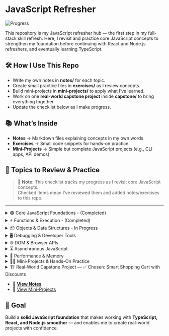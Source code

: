# JavaScript Refresher

![Progress](https://img.shields.io/badge/Progress-5%2F40-green)

This repository is my JavaScript refresher hub — the first step in my full-stack skill refresh. Here, I revisit and practice core JavaScript concepts to strengthen my foundation before continuing with React and Node.js refreshers, and eventually learning TypeScript.

## 🛠 How I Use This Repo
- Write my own notes in **notes/** for each topic.
- Create small practice files in **exercises/** as I review concepts.
- Build mini-projects in **mini-projects/** to apply what I’ve learned.
- Work on one **real-world capstone project** inside **capstone/** to bring everything together.
- Update the checklist below as I make progress.


## 📚 What’s Inside
- **Notes** → Markdown files explaining concepts in my own words  
- **Exercises** → Small code snippets for hands-on practice  
- **Mini-Projects** → Simple but complete JavaScript projects (e.g., CLI apps, API demos)  

## 🎯 Topics to Review & Practice

> 📝 **Note:** This checklist tracks my progress as I revisit core JavaScript concepts.  
> Checked items mean I’ve reviewed them and added notes/exercises to this repo.

---

<details>
<summary>🟢 Core JavaScript Foundations - (Completed)</summary>

- [x] Introduction to JavaScript & Setting Up Environments  
- [x] Variables & Data Types  
- [x] Operators & Expressions  
- [x] Control Flow (if/else, switch)  
- [x] Loops & Iterations (for, while, for...of)  

</details>

<details>
<summary>⚡ Functions & Execution - (Completed)</summary>

- [x] Functions (declaration, expression, arrow functions)  
- [x] Execution Context (Call Stack)  
- [x] Hoisting & Temporal Dead Zone  
- [x] Scope & Scope Chain  
- [x] Closures  
- [x] Understanding `this` in JavaScript  

</details>

<details>
<summary>📦 Objects & Data Structures - In Progress</summary>

- [ ] Objects & Object Methods  
- [ ] Arrays (map, filter, reduce, etc.)  
- [ ] ES6 Classes & Prototypes  
- [ ] JavaScript Modules (import/export)  
- [ ] Map, Set, WeakMap, WeakSet (when & why to use)  

</details>

<details>
<summary>🖥️ Debugging & Developer Tools</summary>

- [ ] Debugging with DevTools & VS Code  
- [ ] Debugging Secrets & Best Practices  
- [ ] Error Handling in JavaScript  

</details>

<details>
<summary>🌐 DOM & Browser APIs</summary>

- [ ] Introduction to the DOM  
- [ ] JavaScript Events  
- [ ] Advanced DOM Tricks Every Dev Should Know  
- [ ] Web APIs (Geolocation, Clipboard, Notifications)  

</details>

<details>
<summary>⏳ Asynchronous JavaScript</summary>

- [ ] Callbacks & Asynchronous Programming  
- [ ] Promises  
- [ ] async/await  
- [ ] fetch() & Working with APIs  
- [ ] Common Mistakes with Promises & Async Code  
- [ ] How the Event Loop Works (Microtasks & Macrotasks)  

</details>

<details>
<summary>🚀 Performance & Memory</summary>

- [ ] Performance Optimization (Debouncing, Throttling, Memoization)  
- [ ] Memory Management & Garbage Collection  

</details>

<details>
<summary>🧑‍💻 Mini-Projects & Hands-On Practice</summary>

- [ ] Beginner-Friendly JS Projects  
- [ ] Quiz App using DOM APIs  
- [ ] Country App with Async JS + TailwindCSS  
- [ ] Library App (OOP + ES6 Modules + TailwindCSS)  
- [ ] Real-World Expense Splitter App  

</details>

<details>
<summary>🏗 Real-World Capstone Project — ✅ Chosen: Smart Shopping Cart with Discounts</summary>

**Goal:** Build a production-style shopping cart that handles real pricing rules (tax, discounts, promos), persists state, and feels like a lightweight e-commerce flow.

**Stack:** Start with Vanilla JS (HTML/CSS/JS). Optional Phase 2: React.

### Roadmap (MVP → Plus)
- [ ] MVP spec & data model
- [ ] UI: product list + cart panel
- [ ] Cart: add/remove/update quantity
- [ ] Pricing: subtotal, discounts, tax, total
- [ ] Persistence: save cart to localStorage
- [ ] Error states & edge cases
- [ ] Docs + demo GIF + deploy
- [ ] (Plus) Coupons, tiered promos, free-shipping logic
- [ ] (Plus) React refactor with components/state

**Folder:** `capstone/shopping-cart/`  
</details>

- 📄 **[View Notes](./notes/README.md)**
- 🧩 [View Mini-Projects](./mini-projects/README.md)


## 🚀 Goal
Build a **solid JavaScript foundation** that makes working with **TypeScript, React, and Node.js smoother** — and enables me to create real-world projects with confidence.
